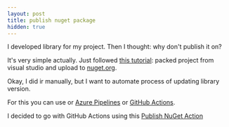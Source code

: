 ```yaml
---
layout: post
title: publish nuget package
hidden: true
---
```

I developed library for my project. Then I thought: why don't publish it on?

It's very simple actually. Just followed [this tutorial](https://docs.microsoft.com/en-us/nuget/nuget-org/publish-a-package): packed project from visual studio and upload to [nuget.org](https://www.nuget.org/packages/WikiDataiLib/).

Okay, I did ir manually, but I want to automate process of updating library version.

For this you can use or [Azure Pipelines](https://medium.com/@yanxiaodi/using-azure-devops-pipelines-to-publish-the-nuget-package-from-github-repo-fb58be4e9be8) or [GitHub Actions](https://brainlesscoder.com/2019/12/25/publishing-net-standard-nuget-package-with-github-actions/).

I decided to go with GitHub Actions using this [Publish NuGet Action](https://github.com/rohith/publish-nuget)
